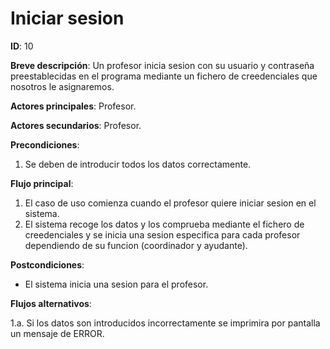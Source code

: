 # Iniciar sesion

**ID**: 10

**Breve descripción**:  Un profesor inicia sesion con su usuario y contraseña preestablecidas en el programa mediante un fichero de creedenciales que nosotros le asignaremos.

**Actores principales**: Profesor.

**Actores secundarios**: Profesor.

**Precondiciones**:

1. Se deben de introducir todos los datos correctamente.

**Flujo principal**:

1. El caso de uso comienza cuando el profesor quiere iniciar sesion en el sistema.
2. El sistema recoge los datos y los comprueba mediante el fichero de creedenciales y se inicia una sesion especifica para cada profesor dependiendo de su funcion (coordinador y ayudante).

**Postcondiciones**:

- El sistema inicia una sesion para el profesor.

**Flujos alternativos**:

1.a. Si los datos son introducidos incorrectamente se imprimira por pantalla un mensaje de ERROR.

